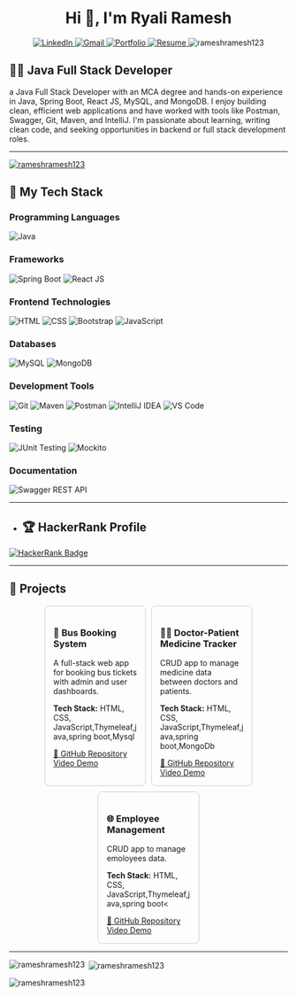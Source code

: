 <h1 align="center">Hi 👋, I'm Ryali Ramesh</h1>

 <p align="center">
    <a href="https://www.linkedin.com/in/ramesh-ryali-437846232/">
      <img src="https://img.shields.io/badge/LinkedIn-0077B5?style=for-the-badge&logo=linkedin&logoColor=white" alt="LinkedIn" />
    </a>
    <a href="mailto:rjramesh976@gmail.com">
      <img src="https://img.shields.io/badge/Gmail-D14836?style=for-the-badge&logo=gmail&logoColor=white" alt="Gmail" />
    </a>
    <a href="https://ryalirameshportfolio.netlify.app/" target="_blank">
  <img src="https://img.shields.io/badge/Portfolio-000000?style=for-the-badge&logo=firefox&logoColor=white" alt="Portfolio" />
</a>
<a href="https://drive.google.com/file/d/1KlWxWrUJNEvzb2vKGCAoSnLbhfafT0S2/view?usp=sharing" target="_blank">
  <img src="https://img.shields.io/badge/Resume-FF5722?style=for-the-badge&logo=read-the-docs&logoColor=white" alt="Resume" />
</a>

   <img src="https://komarev.com/ghpvc/?username=rameshramesh123&label=Profile%20views&color=0e75b6&style=flat" alt="rameshramesh123" />
  </p>
 <h2>👨‍💻 Java Full Stack Developer</h2>
 <p>
   a Java Full Stack Developer with an MCA degree and hands-on experience in Java, Spring Boot, React JS, MySQL, and MongoDB.
I enjoy building clean, efficient web applications and have worked with tools like Postman, Swagger, Git, Maven, and IntelliJ.
I'm passionate about learning, writing clean code, and seeking opportunities in backend or full stack development roles.
 </p>
 <hr>
<p align="left"> <a href="https://github.com/ryo-ma/github-profile-trophy"><img src="https://github-profile-trophy.vercel.app/?username=rameshramesh123" alt="rameshramesh123" /></a> </p>



<h2>🚀 My Tech Stack</h2>

<h3>Programming Languages</h3>
<p>
  <img src="https://img.shields.io/badge/Java-ED8B00?style=for-the-badge&logo=openjdk&logoColor=white" alt="Java" />
</p>

<h3>Frameworks</h3>
<p>
  <img src="https://img.shields.io/badge/Spring_Boot-6DB33F?style=for-the-badge&logo=spring-boot&logoColor=white" alt="Spring Boot" />
  <img src="https://img.shields.io/badge/React_JS-20232A?style=for-the-badge&logo=react&logoColor=61DAFB" alt="React JS" />
</p>

<h3>Frontend Technologies</h3>
<p>
  <img src="https://img.shields.io/badge/HTML5-E34F26?style=for-the-badge&logo=html5&logoColor=white" alt="HTML" />
  <img src="https://img.shields.io/badge/CSS3-1572B6?style=for-the-badge&logo=css3&logoColor=white" alt="CSS" />
  <img src="https://img.shields.io/badge/Bootstrap-563D7C?style=for-the-badge&logo=bootstrap&logoColor=white" alt="Bootstrap" />
  <img src="https://img.shields.io/badge/JavaScript-F7DF1E?style=for-the-badge&logo=javascript&logoColor=black" alt="JavaScript" />
</p>

<h3>Databases</h3>
<p>
  <img src="https://img.shields.io/badge/MySQL-4479A1?style=for-the-badge&logo=mysql&logoColor=white" alt="MySQL" />
  <img src="https://img.shields.io/badge/MongoDB-47A248?style=for-the-badge&logo=mongodb&logoColor=white" alt="MongoDB" />
</p>

<h3>Development Tools</h3>
<p>
  <img src="https://img.shields.io/badge/Git-F05032?style=for-the-badge&logo=git&logoColor=white" alt="Git" />
  <img src="https://img.shields.io/badge/Maven-C71A36?style=for-the-badge&logo=apache-maven&logoColor=white" alt="Maven" />
  <img src="https://img.shields.io/badge/Postman-FF6C37?style=for-the-badge&logo=postman&logoColor=white" alt="Postman" />
  <img src="https://img.shields.io/badge/IntelliJ_IDEA-000000?style=for-the-badge&logo=intellij-idea&logoColor=white" alt="IntelliJ IDEA" />
  <img src="https://img.shields.io/badge/VS_Code-007ACC?style=for-the-badge&logo=visual-studio-code&logoColor=white" alt="VS Code" />
</p>

<h3>Testing</h3>
<p>
  <img src="https://img.shields.io/badge/JUnit-25A162?style=for-the-badge&logo=java&logoColor=white" alt="JUnit Testing" />
  <img src="https://img.shields.io/badge/Mockito-FFCA28?style=for-the-badge&logo=java&logoColor=black" alt="Mockito" />
</p>

<h3>Documentation</h3>
<p>
  <img src="https://img.shields.io/badge/Swagger-85EA2D?style=for-the-badge&logo=swagger&logoColor=black" alt="Swagger REST API" />
</p>

<hr>

- ## 🏆 HackerRank Profile

<a href="https://www.hackerrank.com/rjramesh976" target="_blank">
  <img src="https://img.shields.io/badge/HackerRank-2EC866?style=for-the-badge&logo=HackerRank&logoColor=white" alt="HackerRank Badge"/>
</a>
<hr>

## 📁 Projects

<div style="display: flex; gap: 10px; flex-wrap: wrap; justify-content: center;">

  <div style="border: 1px solid #ccc; border-radius: 8px; padding: 15px; width: 30%;">
    <h3>🚌 Bus Booking System</h3>
    <p>A full-stack web app for booking bus tickets with admin and  user dashboards.</p>
    <p><strong>Tech Stack:</strong> HTML, CSS, JavaScript,Thymeleaf,java,spring boot,Mysql</p>
    <a href="https://github.com/rameshramesh123/Bus_Booking" target="_blank">🔗 GitHub Repository</a>
       <a href="https://drive.google.com/file/d/1NTtCH4a8U2SIhW13Ql0GnxEjwQYiYy-3/view" target="_blank">Video Demo</a>

  </div>

  <div style="border: 1px solid #ccc; border-radius: 8px; padding: 15px; width: 30%;">
    <h3>👨‍⚕️ Doctor-Patient Medicine Tracker</h3>
    <p>CRUD app to manage medicine data between doctors and patients.</p>
    <p><strong>Tech Stack:</strong> HTML, CSS, JavaScript,Thymeleaf,java,spring boot,MongoDb</p>
    <a href="https://github.com/rameshramesh123/Patient_Medicine-and-Appointment_Management_System" target="_blank">🔗 GitHub Repository</a>
       <a href="https://drive.google.com/file/d/1sjcnjmXvrdbfg1dXhkBkhovFeaXzShlW/view" target="_blank">Video Demo</a>

  </div>

  <div style="border: 1px solid #ccc; border-radius: 8px; padding: 15px; width: 30%;">
    <h3>🌐 Employee Management</h3>
    <p>CRUD app to manage emoloyees data.</p>
    <p><strong>Tech Stack:</strong> HTML, CSS, JavaScript,Thymeleaf,java,spring boot<</p>
    <a href="https://github.com/rameshramesh123/Employee_Management_System">🔗 GitHub Repository</a><br />
       <a href="https://drive.google.com/file/d/19oZJ2C0A6tIJkAsuwU7rYsyQ8ah5_0M7/view" target="_blank">Video Demo</a>
  </div>

</div>
<hr>

<p><img align="left" src="https://github-readme-stats.vercel.app/api/top-langs?username=rameshramesh123&show_icons=true&locale=en&layout=compact" alt="rameshramesh123" /></p>

<p>&nbsp;<img align="center" src="https://github-readme-stats.vercel.app/api?username=rameshramesh123&show_icons=true&locale=en" alt="rameshramesh123" /></p>

<p><img align="center" src="https://github-readme-streak-stats.herokuapp.com/?user=rameshramesh123&" alt="rameshramesh123" /></p>
